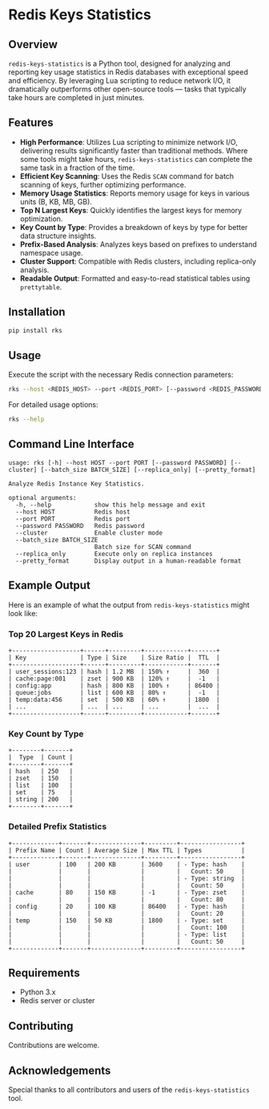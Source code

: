 # Redis Keys Statistics

## Overview
`redis-keys-statistics` is a Python tool, designed for analyzing and reporting key usage statistics in Redis databases with exceptional speed and efficiency. By leveraging Lua scripting to reduce network I/O, it dramatically outperforms other open-source tools — tasks that typically take hours are completed in just minutes.

## Features
- **High Performance**: Utilizes Lua scripting to minimize network I/O, delivering results significantly faster than traditional methods. Where some tools might take hours, `redis-keys-statistics` can complete the same task in a fraction of the time.
- **Efficient Key Scanning**: Uses the Redis `SCAN` command for batch scanning of keys, further optimizing performance.
- **Memory Usage Statistics**: Reports memory usage for keys in various units (B, KB, MB, GB).
- **Top N Largest Keys**: Quickly identifies the largest keys for memory optimization.
- **Key Count by Type**: Provides a breakdown of keys by type for better data structure insights.
- **Prefix-Based Analysis**: Analyzes keys based on prefixes to understand namespace usage.
- **Cluster Support**: Compatible with Redis clusters, including replica-only analysis.
- **Readable Output**: Formatted and easy-to-read statistical tables using `prettytable`.

## Installation
```bash
pip install rks
```

## Usage
Execute the script with the necessary Redis connection parameters:
```bash
rks --host <REDIS_HOST> --port <REDIS_PORT> [--password <REDIS_PASSWORD>]
```
For detailed usage options:
```bash
rks --help
```

## Command Line Interface
```
usage: rks [-h] --host HOST --port PORT [--password PASSWORD] [--cluster] [--batch_size BATCH_SIZE] [--replica_only] [--pretty_format]

Analyze Redis Instance Key Statistics.

optional arguments:
  -h, --help            show this help message and exit
  --host HOST           Redis host
  --port PORT           Redis port
  --password PASSWORD   Redis password
  --cluster             Enable cluster mode
  --batch_size BATCH_SIZE
                        Batch size for SCAN command
  --replica_only        Execute only on replica instances
  --pretty_format       Display output in a human-readable format
```

## Example Output
Here is an example of what the output from `redis-keys-statistics` might look like:

### Top 20 Largest Keys in Redis
```
+-------------------+------+---------+------------+-------+
| Key               | Type | Size    | Size Ratio |  TTL  |
+-------------------+------+---------+------------+-------+
| user_sessions:123 | hash | 1.2 MB  | 150% ↑     |  360  |
| cache:page:001    | zset | 900 KB  | 120% ↑     |  -1   |
| config:app        | hash | 800 KB  | 100% ↑     | 86400 |
| queue:jobs        | list | 600 KB  | 80% ↑      |  -1   |
| temp:data:456     | set  | 500 KB  | 60% ↑      | 1800  |
| ...               | ...  | ...     | ...        |  ...  |
+-------------------+------+---------+------------+-------+

```

### Key Count by Type
```
+--------+-------+
|  Type  | Count |
+--------+-------+
| hash   | 250   |
| zset   | 150   |
| list   | 100   |
| set    | 75    |
| string | 200   |
+--------+-------+

```

### Detailed Prefix Statistics
```
+-------------+-------+--------------+---------+-----------------+
| Prefix Name | Count | Average Size | Max TTL | Types           |
+-------------+-------+--------------+---------+-----------------+
| user        | 100   | 200 KB       | 3600    | - Type: hash    |
|             |       |              |         |   Count: 50     |
|             |       |              |         | - Type: string  |
|             |       |              |         |   Count: 50     |
| cache       | 80    | 150 KB       | -1      | - Type: zset    |
|             |       |              |         |   Count: 80     |
| config      | 20    | 100 KB       | 86400   | - Type: hash    |
|             |       |              |         |   Count: 20     |
| temp        | 150   | 50 KB        | 1800    | - Type: set     |
|             |       |              |         |   Count: 100    |
|             |       |              |         | - Type: list    |
|             |       |              |         |   Count: 50     |
+-------------+-------+--------------+---------+-----------------+

```

## Requirements
- Python 3.x
- Redis server or cluster

## Contributing
Contributions are welcome. 

## Acknowledgements
Special thanks to all contributors and users of the `redis-keys-statistics` tool.
